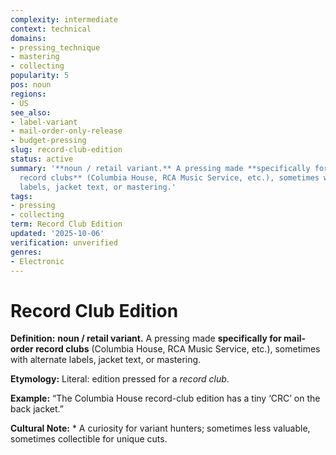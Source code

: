```yaml
---
complexity: intermediate
context: technical
domains:
- pressing_technique
- mastering
- collecting
popularity: 5
pos: noun
regions:
- US
see_also:
- label-variant
- mail-order-only-release
- budget-pressing
slug: record-club-edition
status: active
summary: '**noun / retail variant.** A pressing made **specifically for mail-order
  record clubs** (Columbia House, RCA Music Service, etc.), sometimes with alternate
  labels, jacket text, or mastering.'
tags:
- pressing
- collecting
term: Record Club Edition
updated: '2025-10-06'
verification: unverified
genres:
- Electronic
---
```


# Record Club Edition

**Definition:** **noun / retail variant.** A pressing made **specifically for mail-order record clubs** (Columbia House, RCA Music Service, etc.), sometimes with alternate labels, jacket text, or mastering.

**Etymology:** Literal: edition pressed for a *record club*.

**Example:** “The Columbia House record-club edition has a tiny ‘CRC’ on the back jacket.”

**Cultural Note:** * A curiosity for variant hunters; sometimes less valuable, sometimes collectible for unique cuts.

